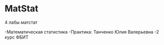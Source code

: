 # MatStat
4 лабы матстат

-Математическая статистика
-Практика:
Танченко Юлия Валерьевна
-2 курс ФБИТ
